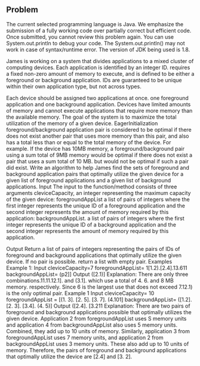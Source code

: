 ## Problem

The current selected programming language is Java. We emphasize the submission of a fully working code over partially correct but efficient code.
Once submitted, you cannot review this problem again. You can use System.out.println to debug your code.
The System.out.println() may not work in case of syntax/runtime error. The version of JDK being used is 1.8.

James is working on a system that divides applications to a mixed cluster of computing devices. Each application is identified by an integer ID.
requires a fixed non-zero amount of memory to execute, and is defined to be either a foreground or background application.
IDs are guaranteed to be unique within their own application type, but not across types.

Each device should be assigned two applications at once. one foreground application and one background application.
Devices have limited amounts of memory and cannot execute applications that require more memory than the available memory.
The goal of the system is to maximize the total utilization of the memory of a given device.
EagerInitialization foreground/background application pair is considered to be optimal if there does not exist another pair that uses more memory than this pair,
and also has a total less than or equal to the total memory of the device. For example.
If the device has 10MB memory, a foreground/background pair using a sum total of 9MB memory would be optimal if there does not exist a pair 
that uses a sum total of 10 MB. but would not be optimal if such a pair did exist. 
Write an algorithm to help James find the sets of foreground and background application pairs that optimally utilize the given device for a
given list of foreground applications and a given list of background applications. Input The input to the function/method consists of three
arguments cleviceCapacity, an integer representing the maximum capacity of the given device: foregroundAppList a list of pairs of integers
where the first integer represents the unique ID of a foreground application and the second integer represents the amount of memory 
required by this application: backgroundAppList. a list of pairs of integers where the first integer represents the unique ID of a 
background application and the second integer represents the amount of memory required by this application. 

Output Return a list of pairs of integers representing the pairs of IDs of foreground and background applications that optimally utilize the given device. If no pair is possible. return a list with empty pair. 
Examples Example 1: Input cleviceCapacity=7 foregroundAppList= 1[1.2).[2.4].13.611 backgroundAppList= (p2]] 
Output ([2.1)] 
Explanation: There are only three combinations.11.11.12.1]. and (3.1]. which use a total of 4. 6. and 8 MB memory. respectively. Since 6 is the largest use that does not exceed 7.12.1) is the only optimal pair. 
Example 1 Input cleviceCapacity= 10 foregroundAppList = [(1. 3]. [2. 5]. [3. 7]. (4.101] backgroundAppList= ([1.2]. [2. 3]. [3.4]. (4. 5)] 
Output ([2.4]. [3.211 
Explanation: There are two pairs of foreground and background applications possible that optimally utilizes the given device. Application 2 from foregroundAppList uses S memory units and application 4 from backgroundAppList also uses 5 memory units. Combined, they add up to 10 units of memory. Similarly, application 3 from foregroundAppList uses 7 memory units, and application 2 from backgroundAppList uses 3 memory units. These also add up to 10 units of memory. Therefore, the pairs of foreground and background applications that optimally utilize the device are [2.4] and [3. 2]. 
